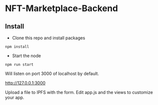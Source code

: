 # NFT-Marketplace-Backend

## Install

- Clone this repo and install packages

```npm install```

- Start the node

```npm run start```

Will listen on port 3000 of localhost by default.

http://127.0.0.1:3000

Upload a file to IPFS with the form. Edit app.js and the views to customize your app.
